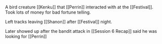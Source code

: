 A bird creature [[Kenku]] that [[Perrin]] interacted with at the [[Festival]]. Took lots of money for bad fortune telling.

Left tracks leaving [[Shanon]] after [[Festival]] night.

Later showed up after the bandit attack in [[Session 6 Recap]] said he was looking for [[Perrin]]